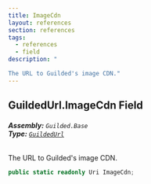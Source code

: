 ```yaml
---
title: ImageCdn
layout: references
section: references
tags:
  - references
  - field
description: "

The URL to Guilded's image CDN."
---
```


## GuildedUrl.ImageCdn Field
###### **Assembly:** `Guilded.Base`<br/>**Type:** [`GuildedUrl`](GuildedUrl.md 'Guilded.Base.GuildedUrl')

The URL to Guilded's image CDN.

```csharp
public static readonly Uri ImageCdn;
```
